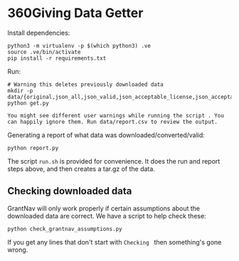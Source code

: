 # 360Giving Data Getter

Install dependencies:

```
python3 -m virtualenv -p $(which python3) .ve
source .ve/bin/activate
pip install -r requirements.txt
```

Run:

```
# Warning this deletes previously downloaded data
mkdir -p data/{original,json_all,json_valid,json_acceptable_license,json_acceptable_license_valid}
python get.py

You might see different user warnings while running the script . You can happily ignore them. Run data/report.csv to review the output. 
```

Generating a report of what data was downloaded/converted/valid:

```
python report.py
```

The script `run.sh` is provided for convenience. It does the run and report
steps above, and then creates a tar.gz of the data.

## Checking downloaded data

GrantNav will only work properly if certain assumptions about the downloaded
data are correct. We have a script to help check these:

```
python check_grantnav_assumptions.py
```

If you get any lines that don't start with `Checking ` then something's gone wrong.
